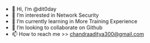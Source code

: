 - 👋 Hi, I’m @dit0day
- 👀 I’m interested in Network Security
- 🌱 I’m currently learning in More Training Experience
- 💞️ I’m looking to collaborate on Github
- 📫 How to reach me >> chandraaditya300@gmail.com

<!---
dit0day/dit0day is a ✨ special ✨ repository because its `README.md` (this file) appears on your GitHub profile.
You can click the Preview link to take a look at your changes.
--->
